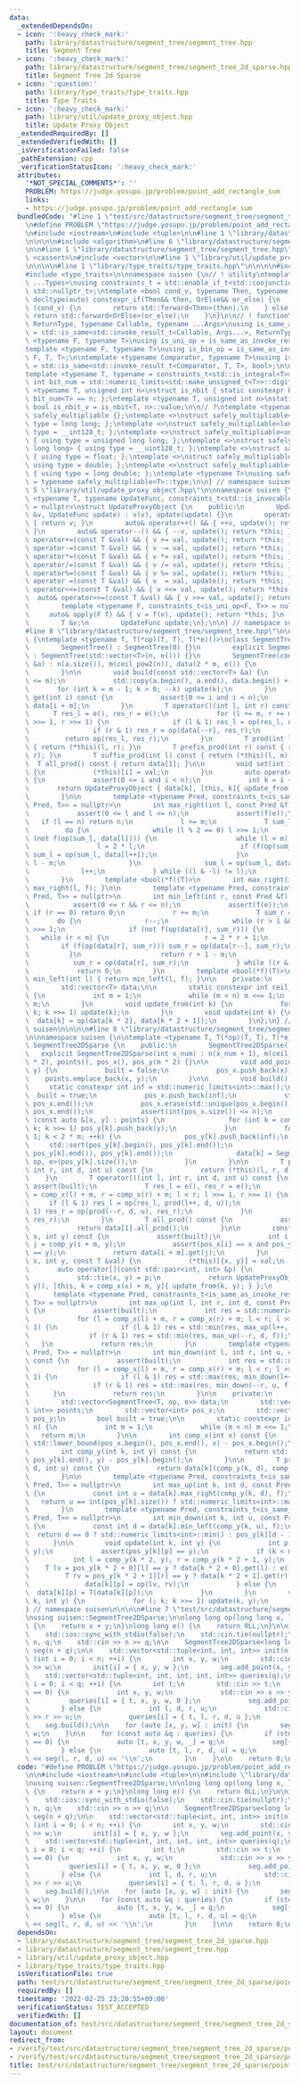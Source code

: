 ```yaml
---
data:
  _extendedDependsOn:
  - icon: ':heavy_check_mark:'
    path: library/datastructure/segment_tree/segment_tree.hpp
    title: Segment Tree
  - icon: ':heavy_check_mark:'
    path: library/datastructure/segment_tree/segment_tree_2d_sparse.hpp
    title: Segment Tree 2d Sparse
  - icon: ':question:'
    path: library/type_traits/type_traits.hpp
    title: Type Traits
  - icon: ':heavy_check_mark:'
    path: library/util/update_proxy_object.hpp
    title: Update Proxy Object
  _extendedRequiredBy: []
  _extendedVerifiedWith: []
  _isVerificationFailed: false
  _pathExtension: cpp
  _verificationStatusIcon: ':heavy_check_mark:'
  attributes:
    '*NOT_SPECIAL_COMMENTS*': ''
    PROBLEM: https://judge.yosupo.jp/problem/point_add_rectangle_sum
    links:
    - https://judge.yosupo.jp/problem/point_add_rectangle_sum
  bundledCode: "#line 1 \"test/src/datastructure/segment_tree/segment_tree_2d_sparse/point_add_rectangle_sum.test.cpp\"\
    \n#define PROBLEM \"https://judge.yosupo.jp/problem/point_add_rectangle_sum\"\n\
    \n#include <iostream>\n#include <tuple>\n\n#line 1 \"library/datastructure/segment_tree/segment_tree_2d_sparse.hpp\"\
    \n\n\n\n#include <algorithm>\n#line 6 \"library/datastructure/segment_tree/segment_tree_2d_sparse.hpp\"\
    \n\n#line 1 \"library/datastructure/segment_tree/segment_tree.hpp\"\n\n\n\n#include\
    \ <cassert>\n#include <vector>\n\n#line 1 \"library/util/update_proxy_object.hpp\"\
    \n\n\n\n#line 1 \"library/type_traits/type_traits.hpp\"\n\n\n\n#include <limits>\n\
    #include <type_traits>\n\nnamespace suisen {\n// ! utility\ntemplate <typename\
    \ ...Types>\nusing constraints_t = std::enable_if_t<std::conjunction_v<Types...>,\
    \ std::nullptr_t>;\ntemplate <bool cond_v, typename Then, typename OrElse>\nconstexpr\
    \ decltype(auto) constexpr_if(Then&& then, OrElse&& or_else) {\n    if constexpr\
    \ (cond_v) {\n        return std::forward<Then>(then);\n    } else {\n       \
    \ return std::forward<OrElse>(or_else);\n    }\n}\n\n// ! function\ntemplate <typename\
    \ ReturnType, typename Callable, typename ...Args>\nusing is_same_as_invoke_result\
    \ = std::is_same<std::invoke_result_t<Callable, Args...>, ReturnType>;\ntemplate\
    \ <typename F, typename T>\nusing is_uni_op = is_same_as_invoke_result<T, F, T>;\n\
    template <typename F, typename T>\nusing is_bin_op = is_same_as_invoke_result<T,\
    \ F, T, T>;\n\ntemplate <typename Comparator, typename T>\nusing is_comparator\
    \ = std::is_same<std::invoke_result_t<Comparator, T, T>, bool>;\n\n// ! integral\n\
    template <typename T, typename = constraints_t<std::is_integral<T>>>\nconstexpr\
    \ int bit_num = std::numeric_limits<std::make_unsigned_t<T>>::digits;\ntemplate\
    \ <typename T, unsigned int n>\nstruct is_nbit { static constexpr bool value =\
    \ bit_num<T> == n; };\ntemplate <typename T, unsigned int n>\nstatic constexpr\
    \ bool is_nbit_v = is_nbit<T, n>::value;\n\n// ?\ntemplate <typename T>\nstruct\
    \ safely_multipliable {};\ntemplate <>\nstruct safely_multipliable<int> { using\
    \ type = long long; };\ntemplate <>\nstruct safely_multipliable<long long> { using\
    \ type = __int128_t; };\ntemplate <>\nstruct safely_multipliable<unsigned int>\
    \ { using type = unsigned long long; };\ntemplate <>\nstruct safely_multipliable<unsigned\
    \ long long> { using type = __uint128_t; };\ntemplate <>\nstruct safely_multipliable<float>\
    \ { using type = float; };\ntemplate <>\nstruct safely_multipliable<double> {\
    \ using type = double; };\ntemplate <>\nstruct safely_multipliable<long double>\
    \ { using type = long double; };\ntemplate <typename T>\nusing safely_multipliable_t\
    \ = typename safely_multipliable<T>::type;\n\n} // namespace suisen\n\n\n#line\
    \ 5 \"library/util/update_proxy_object.hpp\"\n\nnamespace suisen {\n\ntemplate\
    \ <typename T, typename UpdateFunc, constraints_t<std::is_invocable<UpdateFunc>>\
    \ = nullptr>\nstruct UpdateProxyObject {\n    public:\n        UpdateProxyObject(T\
    \ &v, UpdateFunc update) : v(v), update(update) {}\n        operator T() const\
    \ { return v; }\n        auto& operator++() && { ++v, update(); return *this;\
    \ }\n        auto& operator--() && { --v, update(); return *this; }\n        auto&\
    \ operator+=(const T &val) && { v += val, update(); return *this; }\n        auto&\
    \ operator-=(const T &val) && { v -= val, update(); return *this; }\n        auto&\
    \ operator*=(const T &val) && { v *= val, update(); return *this; }\n        auto&\
    \ operator/=(const T &val) && { v /= val, update(); return *this; }\n        auto&\
    \ operator%=(const T &val) && { v %= val, update(); return *this; }\n        auto&\
    \ operator =(const T &val) && { v  = val, update(); return *this; }\n        auto&\
    \ operator<<=(const T &val) && { v <<= val, update(); return *this; }\n      \
    \  auto& operator>>=(const T &val) && { v >>= val, update(); return *this; }\n\
    \        template <typename F, constraints_t<is_uni_op<F, T>> = nullptr>\n   \
    \     auto& apply(F f) && { v = f(v), update(); return *this; }\n    private:\n\
    \        T &v;\n        UpdateFunc update;\n};\n\n} // namespace suisen\n\n\n\
    #line 8 \"library/datastructure/segment_tree/segment_tree.hpp\"\n\nnamespace suisen\
    \ {\ntemplate <typename T, T(*op)(T, T), T(*e)()>\nclass SegmentTree {\n    public:\n\
    \        SegmentTree() : SegmentTree(0) {}\n        explicit SegmentTree(int n)\
    \ : SegmentTree(std::vector<T>(n, e())) {}\n        SegmentTree(const std::vector<T>\
    \ &a) : n(a.size()), m(ceil_pow2(n)), data(2 * m, e()) {\n            build(a);\n\
    \        }\n\n        void build(const std::vector<T> &a) {\n            assert(int(a.size())\
    \ <= m);\n            std::copy(a.begin(), a.end(), data.begin() + m);\n     \
    \       for (int k = m - 1; k > 0; --k) update(k);\n        }\n        const T&\
    \ get(int i) const {\n            assert(0 <= i and i < n);\n            return\
    \ data[i + m];\n        }\n        T operator()(int l, int r) const {\n      \
    \      T res_l = e(), res_r = e();\n            for (l += m, r += m; l < r; l\
    \ >>= 1, r >>= 1) {\n                if (l & 1) res_l = op(res_l, data[l++]);\n\
    \                if (r & 1) res_r = op(data[--r], res_r);\n            }\n   \
    \         return op(res_l, res_r);\n        }\n        T prod(int l, int r) const\
    \ { return (*this)(l, r); }\n        T prefix_prod(int r) const { return (*this)(0,\
    \ r); }\n        T suffix_prod(int l) const { return (*this)(l, m); }\n      \
    \  T all_prod() const { return data[1]; }\n\n        void set(int i, const T &val)\
    \ {\n            (*this)[i] = val;\n        }\n        auto operator[](int i)\
    \ {\n            assert(0 <= i and i < n);\n            int k = i + m;\n     \
    \       return UpdateProxyObject { data[k], [this, k]{ update_from(k); } };\n\
    \        }\n\n        template <typename Pred, constraints_t<is_same_as_invoke_result<bool,\
    \ Pred, T>> = nullptr>\n        int max_right(int l, const Pred &f) const {\n\
    \            assert(0 <= l and l <= n);\n            assert(f(e));\n         \
    \   if (l == n) return n;\n            l += m;\n            T sum_l = e;\n   \
    \         do {\n                while (l % 2 == 0) l >>= 1;\n                if\
    \ (not f(op(sum_l, data[l]))) {\n                    while (l < m) {\n       \
    \                 l = 2 * l;\n                        if (f(op(sum_l, data[l])))\
    \ sum_l = op(sum_l, data[l++]);\n                    }\n                    return\
    \ l - m;\n                }\n                sum_l = op(sum_l, data[l]);\n   \
    \             l++;\n            } while ((l & -l) != l);\n            return n;\n\
    \        }\n        template <bool(*f)(T)>\n        int max_right(int l) { return\
    \ max_right(l, f); }\n\n        template <typename Pred, constraints_t<is_same_as_invoke_result<bool,\
    \ Pred, T>> = nullptr>\n        int min_left(int r, const Pred &f) const {\n \
    \           assert(0 <= r && r <= n);\n            assert(f(e));\n           \
    \ if (r == 0) return 0;\n            r += m;\n            T sum_r = e;\n     \
    \       do {\n                r--;\n                while (r > 1 && (r % 2)) r\
    \ >>= 1;\n                if (not f(op(data[r], sum_r))) {\n                 \
    \   while (r < m) {\n                        r = 2 * r + 1;\n                \
    \        if (f(op(data[r], sum_r))) sum_r = op(data[r--], sum_r);\n          \
    \          }\n                    return r + 1 - m;\n                }\n     \
    \           sum_r = op(data[r], sum_r);\n            } while ((r & -r) != r);\n\
    \            return 0;\n        }\n        template <bool(*f)(T)>\n        int\
    \ min_left(int l) { return min_left(l, f); }\n\n    private:\n        int n, m;\n\
    \        std::vector<T> data;\n\n        static constexpr int ceil_pow2(int n)\
    \ {\n            int m = 1;\n            while (m < n) m <<= 1;\n            return\
    \ m;\n        }\n        void update_from(int k) {\n            for (k >>= 1;\
    \ k; k >>= 1) update(k);\n        }\n        void update(int k) {\n          \
    \  data[k] = op(data[k * 2], data[k * 2 + 1]);\n        }\n};\n} // namespace\
    \ suisen\n\n\n\n#line 8 \"library/datastructure/segment_tree/segment_tree_2d_sparse.hpp\"\
    \n\nnamespace suisen {\n\ntemplate <typename T, T(*op)(T, T), T(*e)()>\nclass\
    \ SegmentTree2DSparse {\n    public:\n        SegmentTree2DSparse() {}\n     \
    \   explicit SegmentTree2DSparse(int x_num) : n(x_num + 1), m(ceil_pow2(n)), data(m\
    \ * 2), points(), pos_x(), pos_y(m * 2) {}\n\n        void add_point(int x, int\
    \ y) {\n            built = false;\n            pos_x.push_back(x);\n        \
    \    points.emplace_back(x, y);\n        }\n\n        void build() {\n       \
    \     static constexpr int inf = std::numeric_limits<int>::max();\n          \
    \  built = true;\n            pos_x.push_back(inf);\n            std::sort(pos_x.begin(),\
    \ pos_x.end());\n            pos_x.erase(std::unique(pos_x.begin(), pos_x.end()),\
    \ pos_x.end());\n            assert(int(pos_x.size()) <= n);\n            for\
    \ (const auto &[x, y] : points) {\n                for (int k = comp_x(x) + m;\
    \ k; k >>= 1) pos_y[k].push_back(y);\n            }\n            for (int k =\
    \ 1; k < 2 * m; ++k) {\n                pos_y[k].push_back(inf);\n           \
    \     std::sort(pos_y[k].begin(), pos_y[k].end());\n                pos_y[k].erase(std::unique(pos_y[k].begin(),\
    \ pos_y[k].end()), pos_y[k].end());\n                data[k] = SegmentTree<T,\
    \ op, e>(pos_y[k].size());\n            }\n        }\n\n        T prod(int l,\
    \ int r, int d, int u) const {\n            return (*this)(l, r, d, u);\n    \
    \    }\n        T operator()(int l, int r, int d, int u) const {\n           \
    \ assert(built);\n            T res_l = e(), res_r = e();\n            for (l\
    \ = comp_x(l) + m, r = comp_x(r) + m; l < r; l >>= 1, r >>= 1) {\n           \
    \     if (l & 1) res_l = op(res_l, prod(l++, d, u));\n                if (r &\
    \ 1) res_r = op(prod(--r, d, u), res_r);\n            }\n            return op(res_l,\
    \ res_r);\n        }\n        T all_prod() const {\n            assert(built);\n\
    \            return data[1].all_prod();\n        }\n\n        const T& get(int\
    \ x, int y) const {\n            assert(built);\n            int i = comp_x(x),\
    \ j = comp_y(i + m, y);\n            assert(pos_x[i] == x and pos_y[i + m][j]\
    \ == y);\n            return data[i + m].get(j);\n        }\n        void set(int\
    \ x, int y, const T &val) {\n            (*this)[{x, y}] = val;\n        }\n \
    \       auto operator[](const std::pair<int, int> &p) {\n            int x, y;\n\
    \            std::tie(x, y) = p;\n            return UpdateProxyObject { const_cast<T&>(get(x,\
    \ y)), [this, k = comp_x(x) + m, y]{ update_from(k, y); } };\n        }\n\n  \
    \      template <typename Pred, constraints_t<is_same_as_invoke_result<bool, Pred,\
    \ T>> = nullptr>\n        int max_up(int l, int r, int d, const Pred &f) const\
    \ {\n            assert(built);\n            int res = std::numeric_limits<int>::max();\n\
    \            for (l = comp_x(l) + m, r = comp_x(r) + m; l < r; l >>= 1, r >>=\
    \ 1) {\n                if (l & 1) res = std::min(res, max_up(l++, d, f));\n \
    \               if (r & 1) res = std::min(res, max_up(--r, d, f));\n         \
    \   }\n            return res;\n        }\n        template <typename Pred, constraints_t<is_same_as_invoke_result<bool,\
    \ Pred, T>> = nullptr>\n        int min_down(int l, int r, int u, const Pred &f)\
    \ const {\n            assert(built);\n            int res = std::numeric_limits<int>::min();\n\
    \            for (l = comp_x(l) + m, r = comp_x(r) + m; l < r; l >>= 1, r >>=\
    \ 1) {\n                if (l & 1) res = std::max(res, min_down(l++, u, f));\n\
    \                if (r & 1) res = std::max(res, min_down(--r, u, f));\n      \
    \      }\n            return res;\n        }\n\n    private:\n        int n, m;\n\
    \        std::vector<SegmentTree<T, op, e>> data;\n        std::vector<std::pair<int,\
    \ int>> points;\n        std::vector<int> pos_x;\n        std::vector<std::vector<int>>\
    \ pos_y;\n        bool built = true;\n\n        static constexpr int ceil_pow2(int\
    \ n) {\n            int m = 1;\n            while (m < n) m <<= 1;\n         \
    \   return m;\n        }\n\n        int comp_x(int x) const {\n            return\
    \ std::lower_bound(pos_x.begin(), pos_x.end(), x) - pos_x.begin();\n        }\n\
    \        int comp_y(int k, int y) const {\n            return std::lower_bound(pos_y[k].begin(),\
    \ pos_y[k].end(), y) - pos_y[k].begin();\n        }\n\n        T prod(int k, int\
    \ d, int u) const {\n            return data[k](comp_y(k, d), comp_y(k, u));\n\
    \        }\n\n        template <typename Pred, constraints_t<is_same_as_invoke_result<bool,\
    \ Pred, T>> = nullptr>\n        int max_up(int k, int d, const Pred &f) const\
    \ {\n            const int u = data[k].max_right(comp_y(k, d), f);\n         \
    \   return u == int(pos_y[k].size()) ? std::numeric_limits<int>::max() : pos_y[k][u];\n\
    \        }\n        template <typename Pred, constraints_t<is_same_as_invoke_result<bool,\
    \ Pred, T>> = nullptr>\n        int min_down(int k, int u, const Pred &f) const\
    \ {\n            const int d = data[k].min_left(comp_y(k, u), f);\n          \
    \  return d == 0 ? std::numeric_limits<int>::min() : pos_y[k][d - 1] + 1;\n  \
    \      }\n\n        void update(int k, int y) {\n            int p = comp_y(k,\
    \ y);\n            assert(pos_y[k][p] == y);\n            if (k < m) {\n     \
    \           int l = comp_y(k * 2, y), r = comp_y(k * 2 + 1, y);\n            \
    \    T lv = pos_y[k * 2 + 0][l] == y ? data[k * 2 + 0].get(l) : e();\n       \
    \         T rv = pos_y[k * 2 + 1][r] == y ? data[k * 2 + 1].get(r) : e();\n  \
    \              data[k][p] = op(lv, rv);\n            } else {\n              \
    \  data[k][p] = T(data[k][p]);\n            }\n        }\n        void update_from(int\
    \ k, int y) {\n            for (; k; k >>= 1) update(k, y);\n        }\n};\n\n\
    } // namespace suisen\n\n\n\n#line 7 \"test/src/datastructure/segment_tree/segment_tree_2d_sparse/point_add_rectangle_sum.test.cpp\"\
    \nusing suisen::SegmentTree2DSparse;\n\nlong long op(long long x, long long y)\
    \ {\n    return x + y;\n}\nlong long e() {\n    return 0LL;\n}\n\nint main() {\n\
    \    std::ios::sync_with_stdio(false);\n    std::cin.tie(nullptr);\n\n    int\
    \ n, q;\n    std::cin >> n >> q;\n\n    SegmentTree2DSparse<long long, op, e>\
    \ seg(n + q);\n\n    std::vector<std::tuple<int, int, int>> init(n);\n    for\
    \ (int i = 0; i < n; ++i) {\n        int x, y, w;\n        std::cin >> x >> y\
    \ >> w;\n        init[i] = { x, y, w };\n        seg.add_point(x, y);\n    }\n\
    \    std::vector<std::tuple<int, int, int, int, int>> queries(q);\n    for (int\
    \ i = 0; i < q; ++i) {\n        int t;\n        std::cin >> t;\n        if (t\
    \ == 0) {\n            int x, y, w;\n            std::cin >> x >> y >> w;\n  \
    \          queries[i] = { t, x, y, w, 0 };\n            seg.add_point(x, y);\n\
    \        } else {\n            int l, d, r, u;\n            std::cin >> l >> d\
    \ >> r >> u;\n            queries[i] = { t, l, r, d, u };\n        }\n    }\n\n\
    \    seg.build();\n\n    for (auto [x, y, w] : init) {\n        seg[{x, y}] +=\
    \ w;\n    }\n\n    for (const auto &q : queries) {\n        if (std::get<0>(q)\
    \ == 0) {\n            auto [t, x, y, w, _] = q;\n            seg[{x, y}] += w;\n\
    \        } else {\n            auto [t, l, r, d, u] = q;\n            std::cout\
    \ << seg(l, r, d, u) << '\\n';\n        }\n    }\n\n    return 0;\n}\n"
  code: "#define PROBLEM \"https://judge.yosupo.jp/problem/point_add_rectangle_sum\"\
    \n\n#include <iostream>\n#include <tuple>\n\n#include \"library/datastructure/segment_tree/segment_tree_2d_sparse.hpp\"\
    \nusing suisen::SegmentTree2DSparse;\n\nlong long op(long long x, long long y)\
    \ {\n    return x + y;\n}\nlong long e() {\n    return 0LL;\n}\n\nint main() {\n\
    \    std::ios::sync_with_stdio(false);\n    std::cin.tie(nullptr);\n\n    int\
    \ n, q;\n    std::cin >> n >> q;\n\n    SegmentTree2DSparse<long long, op, e>\
    \ seg(n + q);\n\n    std::vector<std::tuple<int, int, int>> init(n);\n    for\
    \ (int i = 0; i < n; ++i) {\n        int x, y, w;\n        std::cin >> x >> y\
    \ >> w;\n        init[i] = { x, y, w };\n        seg.add_point(x, y);\n    }\n\
    \    std::vector<std::tuple<int, int, int, int, int>> queries(q);\n    for (int\
    \ i = 0; i < q; ++i) {\n        int t;\n        std::cin >> t;\n        if (t\
    \ == 0) {\n            int x, y, w;\n            std::cin >> x >> y >> w;\n  \
    \          queries[i] = { t, x, y, w, 0 };\n            seg.add_point(x, y);\n\
    \        } else {\n            int l, d, r, u;\n            std::cin >> l >> d\
    \ >> r >> u;\n            queries[i] = { t, l, r, d, u };\n        }\n    }\n\n\
    \    seg.build();\n\n    for (auto [x, y, w] : init) {\n        seg[{x, y}] +=\
    \ w;\n    }\n\n    for (const auto &q : queries) {\n        if (std::get<0>(q)\
    \ == 0) {\n            auto [t, x, y, w, _] = q;\n            seg[{x, y}] += w;\n\
    \        } else {\n            auto [t, l, r, d, u] = q;\n            std::cout\
    \ << seg(l, r, d, u) << '\\n';\n        }\n    }\n\n    return 0;\n}"
  dependsOn:
  - library/datastructure/segment_tree/segment_tree_2d_sparse.hpp
  - library/datastructure/segment_tree/segment_tree.hpp
  - library/util/update_proxy_object.hpp
  - library/type_traits/type_traits.hpp
  isVerificationFile: true
  path: test/src/datastructure/segment_tree/segment_tree_2d_sparse/point_add_rectangle_sum.test.cpp
  requiredBy: []
  timestamp: '2022-02-25 23:20:55+09:00'
  verificationStatus: TEST_ACCEPTED
  verifiedWith: []
documentation_of: test/src/datastructure/segment_tree/segment_tree_2d_sparse/point_add_rectangle_sum.test.cpp
layout: document
redirect_from:
- /verify/test/src/datastructure/segment_tree/segment_tree_2d_sparse/point_add_rectangle_sum.test.cpp
- /verify/test/src/datastructure/segment_tree/segment_tree_2d_sparse/point_add_rectangle_sum.test.cpp.html
title: test/src/datastructure/segment_tree/segment_tree_2d_sparse/point_add_rectangle_sum.test.cpp
---
```

